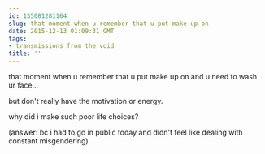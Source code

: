 ```yaml
---
id: 135081281164
slug: that-moment-when-u-remember-that-u-put-make-up-on
date: 2015-12-13 01:09:31 GMT
tags:
- transmissions from the void
title: ''
---
```


that moment when u remember that u put make up on and u need to wash ur face...

but don't really have the motivation or energy.

why did i make such poor life choices?

(answer: bc i had to go in public today and didn't feel like dealing with constant misgendering)